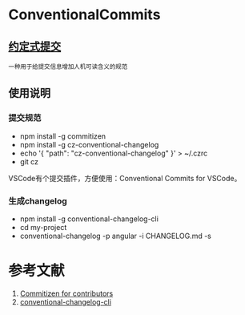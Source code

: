 # ConventionalCommits

## [约定式提交](https://www.conventionalcommits.org)

    一种用于给提交信息增加人机可读含义的规范

## 使用说明

### 提交规范

* npm install -g commitizen
* npm install -g cz-conventional-changelog
* echo '{ "path": "cz-conventional-changelog" }' > ~/.czrc
* git cz

VSCode有个提交插件，方便使用：Conventional Commits for VSCode。

### 生成changelog

* npm install -g conventional-changelog-cli
* cd my-project
* conventional-changelog -p angular -i CHANGELOG.md -s

# 参考文献

1. [Commitizen for contributors](https://github.com/commitizen/cz-cli)
2. [conventional-changelog-cli](https://github.com/conventional-changelog/conventional-changelog/tree/master/packages/conventional-changelog-cli)
